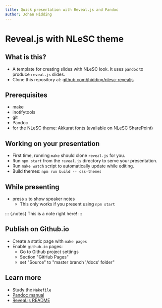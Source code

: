 ```yaml
---
title: Quick presentation with Reveal.js and Pandoc
author: Johan Hidding
---
```


# Reveal.js with NLeSC theme

## What is this?

* A template for creating slides with NLeSC look. It uses `pandoc` to produce `reveal.js` slides.
* Clone this repository at: [github.com/jhidding/nlesc-revealjs](https://github.com/jhidding/nlesc-revealjs)

## Prerequisites

* make
* inotifytools
* git
* Pandoc
* for the NLeSC theme: Akkurat fonts (available on NLeSC SharePoint)

## Working on your presentation

* First time, running `make` should clone `reveal.js` for you.
* Run `npm start` from the `reveal.js` directory to serve your presentation.
* Run `make watch` script to automatically update while editing.
* Build themes: `npm run build -- css-themes`

## While presenting

* press `s` to show speaker notes
    - This only works if you present using `npm start`

::: {.notes}
This is a note right here!
:::

## Publish on Github.io

* Create a static page with `make pages`
* Enable `github.io` pages:
    - Go to Github project settings
    - Section "GitHub Pages"
    - set "Source" to "master branch '/docs' folder"

## Learn more

* Study the `Makefile`
* [Pandoc manual](https://pandoc.org/MANUAL.html)
* [Reveal.js README](https://github.com/hakimel/reveal.js/blob/master/README.md)

